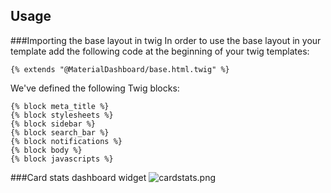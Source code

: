 ## Usage
###Importing the base layout in twig
In order to use the base layout in your template add the following code at the beginning of your twig templates:

    {% extends "@MaterialDashboard/base.html.twig" %}
    

We've defined the following Twig blocks:

    {% block meta_title %}
    {% block stylesheets %}
    {% block sidebar %}
	{% block search_bar %}
    {% block notifications %}
    {% block body %}
    {% block javascripts %}
   
###Card stats dashboard widget
![cardstats.png]({{site.baseurl}}/cardstats.png)
